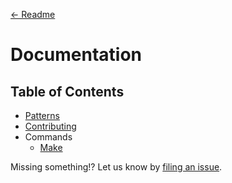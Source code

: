[← Readme](https://github.com/CityOfNewYork/nyco-patterns-framework/blob/master/readme.md)

# Documentation

## Table of Contents

* [Patterns](https://github.com/CityOfNewYork/nyco-patterns-framework/blob/master/docs/patterns.md)
* [Contributing](https://github.com/CityOfNewYork/nyco-patterns-framework/blob/master/docs/contributing.md)
* Commands
  * [Make](https://github.com/CityOfNewYork/nyco-patterns-framework/blob/master/docs/commands/make.md)

Missing something!? Let us know by [filing an issue](https://github.com/CityOfNewYork/nyco-patterns-framework/issues).